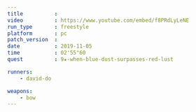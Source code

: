 ```yaml
---
title          :
video          : https://www.youtube.com/embed/f8PRdLyLeNE
run_type       : freestyle
platform       : pc
patch_version  : 
date           : 2019-11-05
time           : 02'55"60
quest          : 9★-when-blue-dust-surpasses-red-lust

runners:
    - david-do

weapons:
    - bow
---
```


